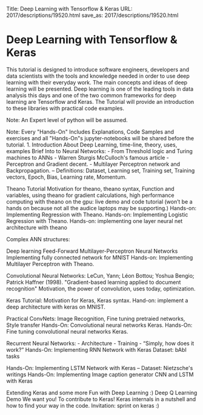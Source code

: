 Title: Deep Learning with Tensorflow & Keras 
URL: 2017/descriptions/19520.html
save_as: 2017/descriptions/19520.html

# Deep Learning with Tensorflow & Keras 

This tutorial is designed to introduce software engineers, developers and data scientists with the tools and knowledge needed in order to use deep learning with their everyday work. The main concepts and ideas of deep learning will be presented. Deep learning is one of the leading tools in data analysis this days and one of the two common frameworks for deep learning are Tensorflow  and Keras. The Tutorial will provide an introduction to these libraries with practical code examples.

Note: An Expert level of python will be assumed.

Note: Every "Hands-On" Includes Explanations, Code Samples and exercises and all "Hands-On"s jupyter-notebooks will be shared before the tutorial. 1. Introduction About Deep Learning, time-line, theory, uses, examples Brief Into to Neural Networks: - From Threshold logic and Turing machines to ANNs - Warren Sturgis McCulloch's famous article - Perceptron and Gradient decent. - Multilayer Perceptron network and Backpropagation. – Definitions: Dataset, Learning set, Training set, Training vectors, Epoch, Bias, Learning rate, Momentum.

Theano Tutorial Motivation for theano, theano syntax, Function and variables, using theano for gradient calculations, high performance computing with theano on the gpu: live demo and code tutorial (won’t be a hands on because not all the audice laptops may be supporting.) Hands-on: Implementing Regression with Theano. Hands-on: Implementing Logistic Regression with Theano. Hands-on: implementing one layer neural net architecture with theano

Complex ANN structures:

Deep learning Feed-Forward Multilayer-Perceptron Neural Networks
Implementing fully connected network for MNIST Hands-on: Implementing Multilayer Perceptron with Theano.

Convolutional Neural Networks: LeCun, Yann; Léon Bottou; Yoshua Bengio; Patrick Haffner (1998). "Gradient-based learning applied to document recognition" Motivation, the power of convolution, uses today, optimization.

Keras Tutorial: Motivation for Keras, Keras syntax. Hand-on: implement a deep architecture with keras on MNIST.

Practical ConvNets: Image Recognition, Fine tuning pretraied networks, Style transfer Hands-On: Convolutional neural networks Keras. Hands-On: Fine tuning convolutional neural networks Keras.

Recurrent Neural Networks: - Architecture - Training - “Simply, how does it work?” Hands-On: Implementing RNN Network with Keras Dataset: bAbI tasks

Hands-On: Implementing LSTM Network with Keras – Dataset: Nietzsche's writings Hands-On: Implementing Image caption generator CNN and LSTM with Keras

Extending Keras and some more Fun with Deep Learning :) Deep Q Learning Demo We want you! To contribute to Keras!
Keras internals in a nutshell and how to find your way in the code. Invitation: sprint on keras :)

